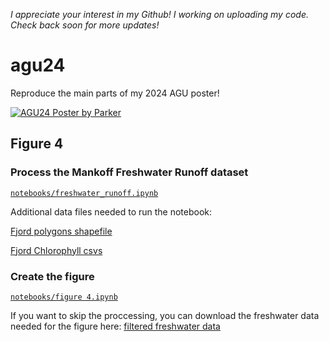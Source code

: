 _I appreciate your interest in my Github! I working on uploading my code. Check back soon for more updates!_

# agu24
Reproduce the main parts of my 2024 AGU poster!

[![AGU24 Poster by Parker](https://drive.usercontent.google.com/download?id=1svHRAEDcdqEr1MralLeZGncD-gbIQLlD)](https://drive.google.com/file/d/1svHRAEDcdqEr1MralLeZGncD-gbIQLlD/view?usp=sharing)



## Figure 4
### Process the Mankoff Freshwater Runoff dataset
[`notebooks/freshwater_runoff.ipynb`](https://github.com/tparker1/agu24/blob/main/notebooks/freshwater_runoff.ipynb)

Additional data files needed to run the notebook:

[Fjord polygons shapefile](https://drive.google.com/file/d/1lEkHKa-Fgl-UknROEccnuc2W59ui6C0F/view?usp=drive_link)

[Fjord Chlorophyll csvs](https://drive.google.com/drive/folders/1LfConKMAZuFDirtopHF6cCnxKPjTdAO5?usp=drive_link) 

### Create the figure
[`notebooks/figure 4.ipynb`](https://github.com/tparker1/agu24/blob/main/notebooks/figure%204.ipynb)

If you want to skip the proccessing, you can download the freshwater data needed for the figure here: [filtered freshwater data](https://drive.google.com/drive/folders/1Ci5FrHsG7j237Tpu75r_tUvqdVijSPcG?usp=drive_link)
